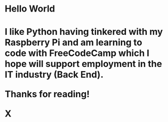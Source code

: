 <h1> Hello World <h1>

<p1>I like Python having tinkered with my Raspberry Pi and am learning to code with FreeCodeCamp which I hope will support employment in the IT industry (Back End).

Thanks for reading!

X </p> 
